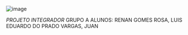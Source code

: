 ![image](https://user-images.githubusercontent.com/61891850/101522219-b1a82900-3965-11eb-8f70-70fd77a6d900.png)

*PROJETO INTEGRADOR*
GRUPO A
ALUNOS: RENAN GOMES ROSA, LUIS EDUARDO DO PRADO VARGAS, JUAN

